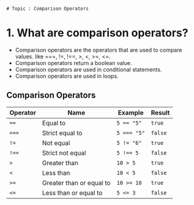                                                                                                                                                                                                                                                                 # Topic : Comparison Operators

# 1. What are comparison operators?
- Comparison operators are the operators that are used to compare values. like ===, !=, !==, >, <, >=, <=.
- Comparison operators return a boolean value.
- Comparison operators are used in conditional statements.
- Comparison operators are used in loops.

## Comparison Operators

| Operator | Name                     | Example    | Result |
|----------|--------------------------|------------|--------|
| `==`     | Equal to                 | `5 == "5"` | `true` |
| `===`    | Strict equal to          | `5 === "5"`| `false`|
| `!=`     | Not equal                | `5 != "6"` | `true` |
| `!==`    | Strict not equal         | `5 !== 5`  | `false`|
| `>`      | Greater than             | `10 > 5`   | `true` |
| `<`      | Less than                | `10 < 5`   | `false`|
| `>=`     | Greater than or equal to | `10 >= 10` | `true` |
| `<=`     | Less than or equal to    | `5 <= 3`   | `false`|
